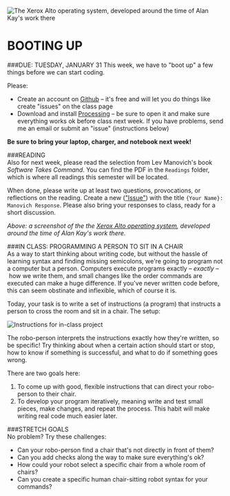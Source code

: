 ![The Xerox Alto operating system, developed around the time of Alan Kay's work there](https://raw.githubusercontent.com/jeffThompson/CreativeProgramming1/master/Images/Week00/XeroxAltoOS.jpg)

BOOTING UP
====

###DUE: TUESDAY, JANUARY 31
This week, we have to "boot up" a few things before we can start coding.

Please:  
* Create an account on [Github](https://www.github.com) – it's free and will let you do things like create "issues" on the class page  
* Download and install [Processing](https://processing.org/download) – be sure to open it and make sure everything works ok before class next week. If you have problems, send me an email or submit an "issue" (instructions below)  

**Be sure to bring your laptop, charger, and notebook next week!**

###READING  
Also for next week, please read the selection from Lev Manovich's book *Software Takes Command*. You can find the PDF in the `Readings` folder, which is where all readings this semester will be located.

When done, please write up at least two questions, provocations, or reflections on the reading. Create a new (["Issue"](https://github.com/jeffThompson/CreativeProgramming1/issues/new)) with the title `{Your Name}: Manovich Response`. Please also bring your responses to class, ready for a short discussion.  

*Above: a screenshot of the the [Xerox Alto operating system](https://en.wikipedia.org/wiki/Xerox_Alto), developed around the time of Alan Kay's work there.*


###IN CLASS: PROGRAMMING A PERSON TO SIT IN A CHAIR  
As a way to start thinking about writing code, but without the hassle of learning syntax and finding missing semicolons, we're going to program not a computer but a person. Computers execute programs exactly – *exactly* – how we write them, and small changes like the order commands are executed can make a huge difference. If you've never written code before, this can seem obstinate and inflexible, which of course it is. 

Today, your task is to write a set of instructions (a program) that instructs a person to cross the room and sit in a chair. The setup:

![Instructions for in-class project](https://raw.githubusercontent.com/jeffThompson/CreativeProgramming1/master/Images/Week00/PersonSittingInAChair_INSTRUCTIONS.jpg)

The robo-person interprets the instructions exactly how they're written, so be specific! Try thinking about when a certain action should start or stop, how to know if something is successful, and what to do if something goes wrong.

There are two goals here:  

1. To come up with good, flexible instructions that can direct your robo-person to their chair.  
2. To develop your program iteratively, meaning write and test small pieces, make changes, and repeat the process. This habit will make writing real code much easier later.  

###STRETCH GOALS  
No problem? Try these challenges:

* Can your robo-person find a chair that's not directly in front of them?  
* Can you add checks along the way to make sure everything's ok?  
* How could your robot select a specific chair from a whole room of chairs?  
* Can you create a specific human chair-sitting robot syntax for your commands?  

